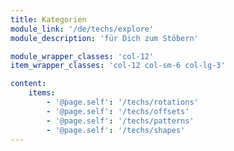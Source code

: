 ```yaml
---
title: Kategorien
module_link: '/de/techs/explore'
module_description: 'für Dich zum Stöbern'

module_wrapper_classes: 'col-12'
item_wrapper_classes: 'col-12 col-sm-6 col-lg-3'

content:
    items: 
        - '@page.self': '/techs/rotations'
        - '@page.self': '/techs/offsets'
        - '@page.self': '/techs/patterns'
        - '@page.self': '/techs/shapes'
---
```

